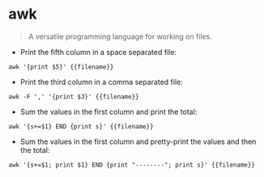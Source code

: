 # awk

> A versatile programming language for working on files.

- Print the fifth column in a space separated file:

`awk '{print $5}' {{filename}}`

- Print the third column in a comma separated file:

`awk -F ',' '{print $3}' {{filename}}`

- Sum the values in the first column and print the total:

`awk '{s+=$1} END {print s}' {{filename}}`

- Sum the values in the first column and pretty-print the values and then the total:

`awk '{s+=$1; print $1} END {print "--------"; print s}' {{filename}}`
